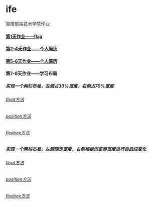 # ife
百度前端技术学院作业

#### [第1天作业——flag](https://xszi.github.io/ife/class1_flag.html)

#### [第2-4天作业——个人简历](http://htmlpreview.github.io/?https://github.com/xszi/ife/blob/master/class2-4_resume.html)
#### [第5-6天作业——个人简历](http://htmlpreview.github.io/?https://github.com/xszi/ife/blob/master/class5-6_resume.html)
#### 第7-8天作业——学习布局
##### 实现一个两栏布局，左侧占30%宽度，右侧占70%宽度
###### [float方法](http://htmlpreview.github.io/?https://github.com/xszi/ife/blob/master/20180524_layout1_1.html)
###### [position方法](http://htmlpreview.github.io/?https://github.com/xszi/ife/blob/master/20180524_layout1_2.html)
###### [flexbox方法](http://htmlpreview.github.io/?https://github.com/xszi/ife/blob/master/20180524_layout1_3.html)
##### 实现一个两栏布局，左侧固定宽度，右侧根据浏览器宽度进行自适应变化
###### [float方法](http://htmlpreview.github.io/?https://github.com/xszi/ife/blob/master/20180524_layout2_1.html)
###### [position方法](http://htmlpreview.github.io/?https://github.com/xszi/ife/blob/master/20180524_layout2_2.html)
###### [flexbox方法](http://htmlpreview.github.io/?https://github.com/xszi/ife/blob/master/20180524_layout2_3.html)
